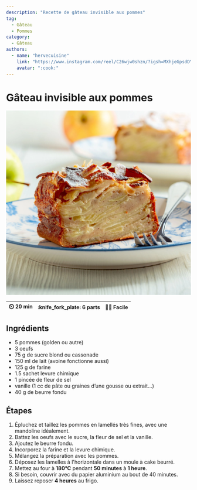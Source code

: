 ```yaml
---
description: "Recette de gâteau invisible aux pommes"
tag:
  - Gâteau
  - Pommes
category:
  - Gâteau
authors:
  - name: "hervecuisine"
    link: "https://www.instagram.com/reel/C26wjw0shzn/?igsh=MXhjeGpsdDY0OWFuMA%3D%3D"
    avatar: ":cook:"
---
```


# Gâteau invisible aux pommes

![](/static/gateau-invisible-pommes.webp)

| :timer_clock: 20 min | :knife_fork_plate: 6 parts | :cook: Facile |
| :------------------: | :------------------------: | :-----------: |

## Ingrédients

- 5 pommes (golden ou autre)
- 3 oeufs
- 75 g de sucre blond ou cassonade
- 150 ml de lait (avoine fonctionne aussi)
- 125 g de farine
- 1.5 sachet levure chimique
- 1 pincée de fleur de sel
- vanille (1 cc de pâte ou graines d’une gousse ou extrait…)
- 40 g de beurre fondu

## Étapes

1. Épluchez et taillez les pommes en lamellés très fines, avec une mandoline
   idéalement.
1. Battez les oeufs avec le sucre, la fleur de sel et la vanille.
1. Ajoutez le beurre fondu.
1. Incorporez la farine et la levure chimique.
1. Mélangez la préparation avec les pommes.
1. Déposez les lamelles à l'horizontale dans un moule à cake beurré.
1. Mettez au four à **180°C** pendant **50 minutes** à **1 heure**.
1. Si besoin, couvrir avec du papier aluminium au bout de 40 minutes.
1. Laissez reposer **4 heures** au frigo.

